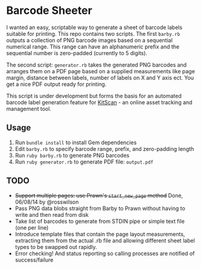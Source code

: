 Barcode Sheeter
===============

I wanted an easy, scriptable way to generate a sheet of barcode labels suitable for printing. This repo contains two scripts. The first `barby.rb` outputs a collection of PNG barcode images based on a sequential numerical range. This range can have an alphanumeric prefix and the sequential number is zero-padded (currently to 5 digits).

The second script: `generator.rb` takes the generated PNG barcodes and arranges them on a PDF page based on a supplied measurements like page margin, distance between labels, number of labels on X and Y axis ect. You get a nice PDF output ready for printing.

This script is under development but forms the basis for an automated barcode label generation feature for [KitScan](https://kitscan.com) - an online asset tracking and management tool.

## Usage

1. Run `bundle install` to install Gem dependencies
2. Edit `barby.rb` to specify barcode range, prefix, and zero-padding length
3. Run `ruby barby.rb` to generate PNG barcodes
4. Run `ruby generator.rb` to generate PDF file: `output.pdf`

## TODO

- ~~Support multiple pages: use Prawn's `start_new_page` method~~ Done, 06/08/14 by @rosswilson
- Pass PNG data blobs straight from Barby to Prawn without having to write and then read from disk
- Take list of barcodes to generate from STDIN pipe or simple text file (one per line)
- Introduce template files that contain the page layout measurements, extracting them from the actual .rb file and allowing different sheet label types to be swapped out rapidly.
- Error checking! And status reporting so calling processes are notified of success/failure

